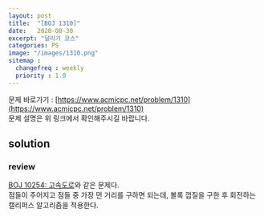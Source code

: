```yaml
---
layout: post
title:  "[BOJ 1310]"
date:   2020-08-30
excerpt: "달리기 코스"
categories: PS
image: "/images/1310.png"
sitemap :
  changefreq : weekly
  priority : 1.0
---
```


문제 바로가기 : [https://www.acmicpc.net/problem/1310](https://www.acmicpc.net/problem/1310)<br>
문제 설명은 위 링크에서 확인해주시길 바랍니다.
<br>
## solution
<script src="https://gist.github.com/yooniversal/1541616edd972c8ece740292089b42c8.js"></script>

### review
[BOJ 10254: 고속도로](https://yooniversal.github.io/blog/post106/)와 같은 문제다.<br>
점들이 주어지고 점들 중 가장 먼 거리를 구하면 되는데, 볼록 껍질을 구한 후 회전하는 캘리퍼스 알고리즘을 적용한다.

<script src="https://utteranc.es/client.js"
        repo="yooniversal/blog-comments"
        issue-term="pathname"
        theme="github-light"
        crossorigin="anonymous"
        async>
</script>
